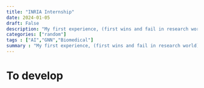 ```yaml
---
title: "INRIA Internship"
date: 2024-01-05
draft: False
description: "My first experience, (first wins and fail in research world)"
categories: ["random"]
tags : ["AI","GNN","Biomedical"]
summary : "My first experience, (first wins and fail in research world)"
---
```

# To develop
